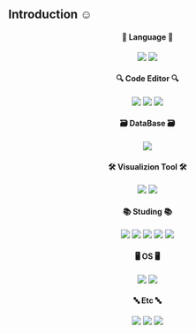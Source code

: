 ## Introduction ☺
<div align=center>
  
#### 📃 Language 📃<br>
<img src="https://img.shields.io/badge/Python-2F6CA5?style=flat-square&logo=python&logoColor=white"/> <img src="https://img.shields.io/badge/R-75AADB?style=flat-square&logo=R&logoColor=white"/>

#### 🔍 Code Editor 🔍<br>
<img src="https://img.shields.io/badge/JupyterNotebook-FF7F00?style=flat-square&logo=Jupyter&logoColor=white"/> <img src="https://img.shields.io/badge/Pycharm-908A17?style=flat-square&logo=Pycharm&logoColor=white"/> <img src="https://img.shields.io/badge/VisualStudioCode-007AAE?style=flat-square&logo=VisualStudioCode&logoColor=white"/>

#### 🗃 DataBase 🗃<br>
<img src="https://img.shields.io/badge/MySQL-3978A2?style=flat-square&logo=MySQL&logoColor=white"/>

#### 🛠 Visualizion Tool 🛠 <br>
<img src="https://img.shields.io/badge/Tableau-C8EBFA?style=flat-square&logo=Tableau&logoColor=white"/> <img src="https://img.shields.io/badge/Looker-3978A2?style=flat-square&logo=Looker&logoColor=white"/>

#### 📚 Studing 📚<br>
<img src="https://img.shields.io/badge/Python-2F6CA5?style=flat-square&logo=python&logoColor=white"/> <img src="https://img.shields.io/badge/R-75AADB?style=flat-square&logo=R&logoColor=white"/>
<img src="https://img.shields.io/badge/MachineLearning-101566?style=flat-square&logo=MachineLearning&logoColor=white"/> <img src="https://img.shields.io/badge/DeepLearning-085820?style=flat-square&logo=DeepLearning&logoColor=white"/> <img src="https://img.shields.io/badge/AI-77070B?style=flat-square&logo=AI&logoColor=white"/>

#### 🖥 OS 🖥<br>
<img src="https://img.shields.io/badge/Window-2F6CA5?style=flat-square&logo=Window&logoColor=white"/> <img src="https://img.shields.io/badge/Mac-75AADB?style=flat-square&logo=Mac&logoColor=white"/>

#### 🔤 Etc 🔤<br>
<img src="https://img.shields.io/badge/Notion-404040?style=flat-square&logo=Notion&logoColor=white"/> <img src="https://img.shields.io/badge/Excel-107C41?style=flat-square&logo=Excel&logoColor=white"/> <img src="https://img.shields.io/badge/Spreadsheet-0F9D58?style=flat-square&logo=Spreadsheet&logoColor=white"/>
</div>

<!--  
[![yoondev23's GitHub stats](https://github-readme-stats.vercel.app/api?username=yoondev23&show_icons=true&theme=buefy)](https://github.com/yoondev23/github-readme-stats)


**yoondev23/yoondev23** is a ✨ _special_ ✨ repository because its `README.md` (this file) appears on your GitHub profile.

Here are some ideas to get you started:

- 🔭 I’m currently working on ...
- 🌱 I’m currently learning ...
- 👯 I’m looking to collaborate on ...
- 🤔 I’m looking for help with ...
- 💬 Ask me about ...
- 📫 How to reach me: ...
- 😄 Pronouns: ...
- ⚡ Fun fact: ...
-->
